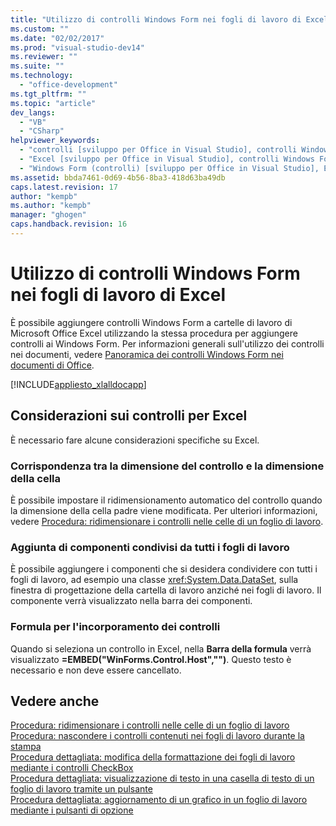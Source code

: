 ```yaml
---
title: "Utilizzo di controlli Windows Form nei fogli di lavoro di Excel | Microsoft Docs"
ms.custom: ""
ms.date: "02/02/2017"
ms.prod: "visual-studio-dev14"
ms.reviewer: ""
ms.suite: ""
ms.technology: 
  - "office-development"
ms.tgt_pltfrm: ""
ms.topic: "article"
dev_langs: 
  - "VB"
  - "CSharp"
helpviewer_keywords: 
  - "controlli [sviluppo per Office in Visual Studio], controlli Windows Form"
  - "Excel [sviluppo per Office in Visual Studio], controlli Windows Form"
  - "Windows Form (controlli) [sviluppo per Office in Visual Studio], Excel"
ms.assetid: bbda7461-0d69-4b56-8ba3-418d63ba49db
caps.latest.revision: 17
author: "kempb"
ms.author: "kempb"
manager: "ghogen"
caps.handback.revision: 16
---
```

# Utilizzo di controlli Windows Form nei fogli di lavoro di Excel
  È possibile aggiungere controlli Windows Form a cartelle di lavoro di Microsoft Office Excel utilizzando la stessa procedura per aggiungere controlli ai Windows Form.  Per informazioni generali sull'utilizzo dei controlli nei documenti, vedere [Panoramica dei controlli Windows Form nei documenti di Office](../vsto/windows-forms-controls-on-office-documents-overview.md).  
  
 [!INCLUDE[appliesto_xlalldocapp](../vsto/includes/appliesto-xlalldocapp-md.md)]  
  
## Considerazioni sui controlli per Excel  
 È necessario fare alcune considerazioni specifiche su Excel.  
  
### Corrispondenza tra la dimensione del controllo e la dimensione della cella  
 È possibile impostare il ridimensionamento automatico del controllo quando la dimensione della cella padre viene modificata.  Per ulteriori informazioni, vedere [Procedura: ridimensionare i controlli nelle celle di un foglio di lavoro](../vsto/how-to-resize-controls-within-worksheet-cells.md).  
  
### Aggiunta di componenti condivisi da tutti i fogli di lavoro  
 È possibile aggiungere i componenti che si desidera condividere con tutti i fogli di lavoro, ad esempio una classe <xref:System.Data.DataSet>, sulla finestra di progettazione della cartella di lavoro anziché nei fogli di lavoro.  Il componente verrà visualizzato nella barra dei componenti.  
  
### Formula per l'incorporamento dei controlli  
 Quando si seleziona un controllo in Excel, nella **Barra della formula** verrà visualizzato **\=EMBED\("WinForms.Control.Host",""\)**.  Questo testo è necessario e non deve essere cancellato.  
  
## Vedere anche  
 [Procedura: ridimensionare i controlli nelle celle di un foglio di lavoro](../vsto/how-to-resize-controls-within-worksheet-cells.md)   
 [Procedura: nascondere i controlli contenuti nei fogli di lavoro durante la stampa](../vsto/how-to-hide-controls-on-worksheets-when-printing.md)   
 [Procedura dettagliata: modifica della formattazione dei fogli di lavoro mediante i controlli CheckBox](../vsto/walkthrough-changing-worksheet-formatting-using-checkbox-controls.md)   
 [Procedura dettagliata: visualizzazione di testo in una casella di testo di un foglio di lavoro tramite un pulsante](../vsto/walkthrough-displaying-text-in-a-text-box-in-a-worksheet-using-a-button.md)   
 [Procedura dettagliata: aggiornamento di un grafico in un foglio di lavoro mediante i pulsanti di opzione](../vsto/walkthrough-updating-a-chart-in-a-worksheet-using-radio-buttons.md)  
  
  